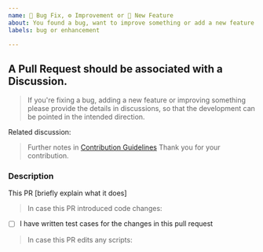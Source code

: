 ```yaml
---
name: 🐞 Bug Fix, ⚙ Improvement or 🎉 New Feature
about: You found a bug, want to improve something or add a new feature
labels: bug or enhancement

---
```


## A Pull Request should be associated with a Discussion.

> If you're fixing a bug, adding a new feature or improving something please provide the details in discussions,
> so that the development can be pointed in the intended direction.

Related discussion: <!-- Please link the related discussion -->

> Further notes in [Contribution Guidelines](.github/CONTRIBUTING.md)
> Thank you for your contribution.

### Description

This PR [briefly explain what it does]

> In case this PR introduced code changes:

- [ ] I have written test cases for the changes in this pull request

> In case this PR edits any scripts:
